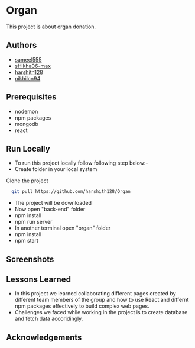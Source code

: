 # Organ

This project is about organ donation.

## Authors

- [sameel555](https://github.com/sameel555)
- [sHikha06-max](https://github.com/sHikha06-max)
- [harshith128](https://github.com/harshith128)
- [nikhilcn94](https://github.com/nikhilcn94)
## Prerequisites
- nodemon 
- npm packages
- mongodb
- react

## Run Locally
- To run this project locally follow following step below:-
- Create folder in your local system

Clone the project

```bash
  git pull https://github.com/harshith128/Organ
```
- The project will be downloaded
- Now open "back-end" folder 
- npm install
- npm run server
- In another terminal open "organ" folder 
- npm install
- npm start


## Screenshots

## Lessons Learned

- In this project we learned collaborating different pages created by different team members of the group and how to use React and differnt npm packages effectively to build complex web pages.
- Challenges we faced while working in the project is to create database and fetch data accoridingly.

  
## Acknowledgements


  
